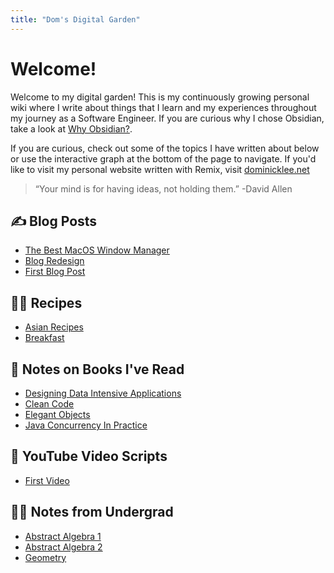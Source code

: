 ```yaml
---
title: "Dom's Digital Garden"
---
```


# Welcome!

Welcome to my digital garden! This is my continuously growing personal wiki where I write about things that I learn and my experiences throughout my journey as a Software Engineer. If you are curious why I chose Obsidian, take a look at [Why Obsidian?](Blog%20Redesign/Why%20Obsidian?.md). 

If you are curious, check out some of the topics I have written about below or use the interactive graph at the bottom of the page to navigate. If you'd like to visit my personal website written with Remix, visit [dominicklee.net](https://dominicklee.net)

 > 
 > “Your mind is for having ideas, not holding them.” 
 > -David Allen

## ✍️ Blog Posts

* [The Best MacOS Window Manager](Blog%20Redesign/The%20Best%20MacOS%20Window%20Manager.md)
* [Blog Redesign](Blog%20Redesign/Blog%20Redesign.md)
* [First Blog Post](Blog%20Redesign/First%20Blog%20Post.md)

## 👨‍🍳 Recipes

* [Asian Recipes](Recipes/Asian%20Recipes.md)
* [Breakfast](Recipes/Breakfast.md)

## 📝 Notes on Books I've Read

* [Designing Data Intensive Applications](Books/Designing%20Data%20Intensive%20Applications.md)
* [Clean Code](Books/Clean%20Code.md)
* [Elegant Objects](Books/Elegant%20Objects.md)
* [Java Concurrency In Practice](Books/Java%20Concurrency%20In%20Practice.md)

## 🎥 YouTube Video Scripts

* [First Video](YouTube/First%20Video.md)

## 👨‍🏫 Notes from Undergrad

* [Abstract Algebra 1](School/Algebra.md)
* [Abstract Algebra 2](School/103B.md)
* [Geometry](School/Geometry.md)
